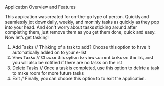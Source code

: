 Application Overview and Features

This application was created for on-the-go type of person. Quickly and seamlessly jot down daily, weekly, and monthly tasks as quickly as they pop into your head. And don't
worry about tasks sticking around after completing them, just remove them as you get them done, quick and easy. Now let's get tasking!

1. Add Tasks // Thinking of a task to add? Choose this option to have it automatically added on to your e-list
2. View Tasks // Choose this option to view current tasks on the list, and you will also be notified if there are no tasks on the list
3. Delete Tasks // Once a task is completed, use this option to delete a task to make room for more future tasks
4. Exit // Finally, you can choose this option to to exit the application.
